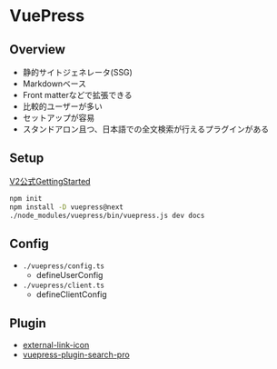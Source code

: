 # VuePress

## Overview

- 静的サイトジェネレータ(SSG)
- Markdownベース
- Front matterなどで拡張できる
- 比較的ユーザーが多い
- セットアップが容易
- スタンドアロン且つ、日本語での全文検索が行えるプラグインがある

## Setup

[V2公式GettingStarted](https://v2.vuepress.vuejs.org/guide/getting-started.html)

```bash
npm init
npm install -D vuepress@next
./node_modules/vuepress/bin/vuepress.js dev docs
```

## Config

- `./vuepress/config.ts`
  - defineUserConfig
- `./vuepress/client.ts`
  - defineClientConfig

## Plugin

- [external-link-icon](https://v2.vuepress.vuejs.org/reference/plugin/external-link-icon.html)
- [vuepress-plugin-search-pro](https://plugin-search-pro.vuejs.press/)
